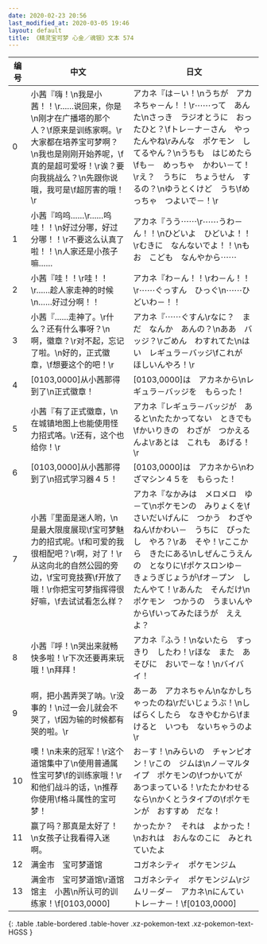 ```yaml
---
date: 2020-02-23 20:56
last_modified_at: 2020-03-05 19:46
layout: default
title: 《精灵宝可梦 心金／魂银》文本 574
---
```

| 编号 | 中文 | 日文 |
| ---- | ---- | ---- |
| 0 | 小茜『嗨！\n我是小茜！！\r……说回来，你是\n刚才在广播塔的那个人？\f原来是训练家啊。\r大家都在培养宝可梦啊？\n我也是刚刚开始养呢，\f真的是超可爱呀！\r诶？要向我挑战么？\n先跟你说哦，我可是\f超厉害的哦！\r | アカネ『は－い！\nうちが　アカネちゃ－ん！！\r⋯⋯って　あんた\nさっき　ラジオとうに　おったひと？\fトレ－ナ－さん　やったんやね\rみんな　ポケモン　してるやん？\nうちも　はじめたら\fも－　めっちゃ　かわい－て！\rえ？　うちに　ちょうせん　するの？\nゆうとくけど　うち\fめっちゃ　つよいで－！\r |
| 1 | 小茜『呜呜……\r……呜哇！！\n好过分哪，好过分哪！！\r不要这么认真了啦！！\n人家还是小孩子嘛…… | アカネ『うう⋯⋯\r⋯⋯うわ－ん！！\nひどいよ　ひどいよ！！\rむきに　なんないでよ！！\nもお　こども　なんやから⋯⋯ |
| 2 | 小茜『哇！！\r哇！！\r……趁人家走神的时候\n……好过分啊！！ | アカネ『わ－ん！！\rわ－ん！！\r⋯⋯ぐっすん　ひっぐ\n⋯⋯ひどいわ－！！ |
| 3 | 小茜『……走神了。\r什么？还有什么事呀？\n啊，徽章？\r对不起，忘记了啦。\n好的，正式徽章，\f想要这个的吧！\r | アカネ『⋯⋯ぐすん\rなに？　まだ　なんか　あんの？\nああ　バッジ？\rごめん　わすれてた\nはい　レギュラ－バッジ\fこれが　ほしいんやろ！\r |
| 4 | [0103,0000]从小茜那得到了\n正式徽章！ | [0103,0000]は　アカネから\nレギュラ－バッジを　もらった！ |
| 5 | 小茜『有了正式徽章，\n在城镇地图上也能使用怪力招式咯。\r还有，这个也给你！\r | アカネ『レギュラ－バッジが　あると\nたたかってない　ときでも\fかいりきの　わざが　つかえるんよ\rあとは　これも　あげる！\r |
| 6 | [0103,0000]从小茜那得到了\n招式学习器４５！ | [0103,0000]は　アカネから\nわざマシン４５を　もらった！ |
| 7 | 小茜『里面是迷人哟，\n是最大限度展现\f宝可梦魅力的招式呢。\f和可爱的我很相配吧？\r啊，对了！\r从这向北的自然公园的旁边，\f宝可竞技赛\f开放了哦！\r你把宝可梦指挥得很好嘛，\f去试试看怎么样？ | アカネ『なかみは　メロメロ　ゆ－て\nポケモンの　みりょくを\fさいだいげんに　つかう　わざやねん\fかわい－　うちに　ぴったし　やろ？\rあ　そや！\rここから　きたにある\nしぜんこうえんの　となりに\fポケスロンゆ－　きょうぎじょうが\fオ－プン　したんやて！\rあんた　そんだけ\nポケモン　つかうの　うまいんやから\fいってみたほうが　ええよ？ |
| 8 | 小茜『呼！\n哭出来就畅快多啦！\r下次还要再来玩哦！\n拜拜！ | アカネ『ふう！\nないたら　すっきり　したわ！\rほな　また　あそびに　おいで－な！\nバイバイ！ |
| 9 | 啊，把小茜弄哭了呐。\r没事的！\n过一会儿就会不哭了，\f因为输的时候都有哭的啦。\r | あ－あ　アカネちゃん\nなかしちゃったのね\rだいじょうぶ！\nしばらくしたら　なきやむから\fまけると　いつも　ないちゃうのよ\r |
| 10 | 噢！\n未来的冠军！\r这个道馆集中了\n使用普通属性宝可梦\f的训练家哦！\r和他们战斗的话，\n推荐你使用\f格斗属性的宝可梦！ | お－す！\nみらいの　チャンピオン！\rこの　ジムは\nノ－マルタイプ　ポケモンの\fつかいてが　あつまっている！\rたたかわせる　なら\nかくとうタイプの\fポケモンが　おすすめ　だな！ |
| 11 | 赢了吗？那真是太好了！\n女孩子让我看得入迷啊。 | かったか？　それは　よかった！\nおれは　おんなのこに　みとれていたよ |
| 12 | 满金市　宝可梦道馆 | コガネシティ　ポケモンジム |
| 13 | 满金市　宝可梦道馆\r道馆馆主　小茜\n所认可的训练家！\f[0103,0000] | コガネシティ　ポケモンジム\rジムリ－ダ－　アカネ\nにんてい　トレ－ナ－！\f[0103,0000] |
{: .table .table-bordered .table-hover .xz-pokemon-text .xz-pokemon-text-HGSS }
